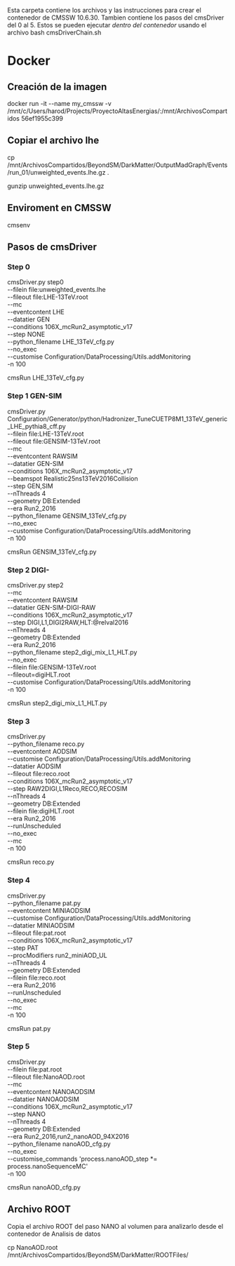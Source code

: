 Esta carpeta contiene los archivos y las instrucciones para crear el contenedor de CMSSW 10.6.30. Tambien contiene los pasos del cmsDriver del 0 al 5. Estos se pueden ejecutar *dentro del contenedor* usando el archivo bash cmsDriverChain.sh

# Docker

## Creación de la imagen

docker run -it --name my_cmssw -v /mnt/c/Users/harod/Projects/ProyectoAltasEnergias/:/mnt/ArchivosCompartidos 56ef1955c399

## Copiar el archivo lhe

cp /mnt/ArchivosCompartidos/BeyondSM/DarkMatter/OutputMadGraph/Events/run_01/unweighted_events.lhe.gz .

gunzip unweighted_events.lhe.gz

## Enviroment en CMSSW

cmsenv

## Pasos de cmsDriver

### Step 0

cmsDriver.py step0 \
--filein file:unweighted_events.lhe \
--fileout file:LHE-13TeV.root \
--mc \
--eventcontent LHE \
--datatier GEN \
--conditions 106X_mcRun2_asymptotic_v17 \
--step NONE \
--python_filename LHE_13TeV_cfg.py \
--no_exec \
--customise Configuration/DataProcessing/Utils.addMonitoring \
-n 100

cmsRun LHE_13TeV_cfg.py

### Step 1 GEN-SIM

cmsDriver.py Configuration/Generator/python/Hadronizer_TuneCUETP8M1_13TeV_generic_LHE_pythia8_cff.py \
--filein file:LHE-13TeV.root \
--fileout file:GENSIM-13TeV.root \
--mc \
--eventcontent RAWSIM \
--datatier GEN-SIM \
--conditions 106X_mcRun2_asymptotic_v17 \
--beamspot Realistic25ns13TeV2016Collision \
--step GEN,SIM \
--nThreads 4 \
--geometry DB:Extended \
--era Run2_2016 \
--python_filename GENSIM_13TeV_cfg.py \
--no_exec \
--customise Configuration/DataProcessing/Utils.addMonitoring \
-n 100

cmsRun GENSIM_13TeV_cfg.py

### Step 2 DIGI-

cmsDriver.py step2 \
--mc \
--eventcontent RAWSIM \
--datatier GEN-SIM-DIGI-RAW \
--conditions 106X_mcRun2_asymptotic_v17 \
--step DIGI,L1,DIGI2RAW,HLT:@relval2016 \
--nThreads 4 \
--geometry DB:Extended \
--era Run2_2016 \
--python_filename step2_digi_mix_L1_HLT.py \
--no_exec \
--filein file:GENSIM-13TeV.root \
--fileout=digiHLT.root \
--customise Configuration/DataProcessing/Utils.addMonitoring \
-n 100

cmsRun step2_digi_mix_L1_HLT.py

### Step 3 


cmsDriver.py \
--python_filename reco.py \
--eventcontent AODSIM \
--customise Configuration/DataProcessing/Utils.addMonitoring \
--datatier AODSIM \
--fileout file:reco.root \
--conditions 106X_mcRun2_asymptotic_v17 \
--step RAW2DIGI,L1Reco,RECO,RECOSIM \
--nThreads 4 \
--geometry DB:Extended \
--filein file:digiHLT.root \
--era Run2_2016 \
--runUnscheduled \
--no_exec \
--mc \
-n 100

cmsRun reco.py

### Step 4

cmsDriver.py \
--python_filename pat.py \
--eventcontent MINIAODSIM \
--customise Configuration/DataProcessing/Utils.addMonitoring \
--datatier MINIAODSIM \
--fileout file:pat.root \
--conditions 106X_mcRun2_asymptotic_v17 \
--step PAT \
--procModifiers run2_miniAOD_UL \
--nThreads 4 \
--geometry DB:Extended \
--filein file:reco.root \
--era Run2_2016 \
--runUnscheduled \
--no_exec \
--mc \
-n 100

cmsRun pat.py

### Step 5

cmsDriver.py \
--filein file:pat.root \
--fileout file:NanoAOD.root \
--mc \
--eventcontent NANOAODSIM \
--datatier NANOAODSIM \
--conditions 106X_mcRun2_asymptotic_v17 \
--step NANO \
--nThreads 4 \
--geometry DB:Extended \
--era Run2_2016,run2_nanoAOD_94X2016 \
--python_filename nanoAOD_cfg.py \
--no_exec \
--customise_commands 'process.nanoAOD_step *= process.nanoSequenceMC' \
-n 100

cmsRun nanoAOD_cfg.py

## Archivo ROOT

Copia el archivo ROOT del paso NANO al volumen para analizarlo desde el contenedor de Analisis de datos

cp NanoAOD.root /mnt/ArchivosCompartidos/BeyondSM/DarkMatter/ROOTFiles/